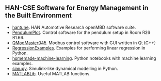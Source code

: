 ## HAN-CSE Software for Energy Management in the Built Environment

* [hantune](https://gitlab.com/AutomotiveResearch/hantune). HAN Automotive Research openMBD software suite.
* [PendulumPlot](https://github.com/hancse/PendulumPlot). Control software for the pendulum setup in Room R26 B1.66.
* [QModMaster045](https://github.com/hancse/QModMaster045). Modbus control software with GUI written in Qt (C++)
* [RegressionExamples](https://github.com/hancse/RegressionExamples). Examples for performing linear regression in Python.
* [homemade-machine-learning](https://github.com/hancse/homemade-machine-learning). Python notebooks with machine learning examples.
* [simupy](https://github.com/hancse/simupy). Simulink-like dynamical modelling in Python. 
* [MATLABLib](https://github.com/hancse/MATLABLib). Useful MATLAB functions.